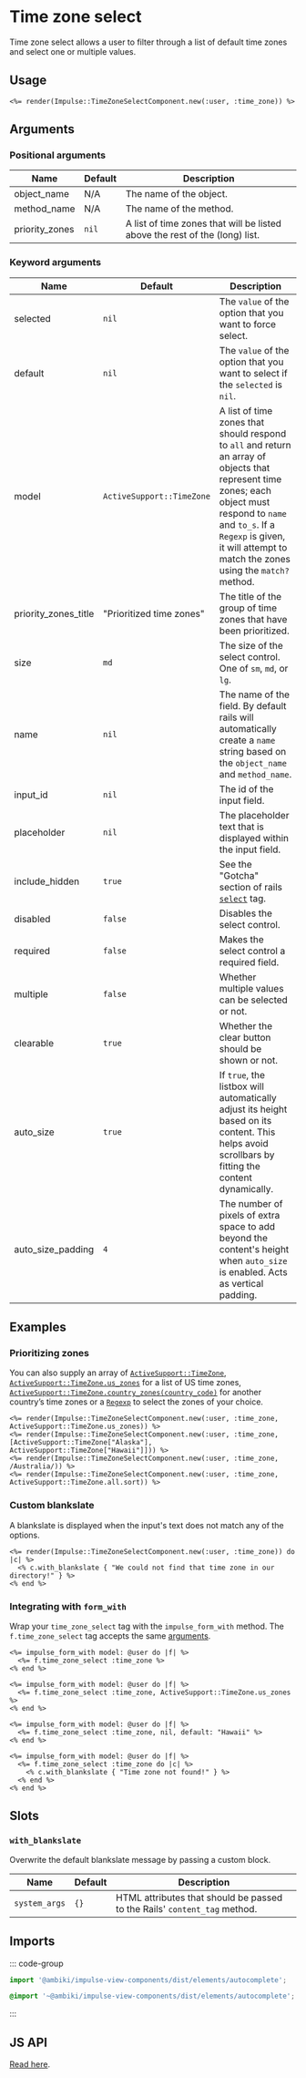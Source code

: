 # Time zone select

Time zone select allows a user to filter through a list of default time zones and select one or multiple values.

## Usage

```erb
<%= render(Impulse::TimeZoneSelectComponent.new(:user, :time_zone)) %>
```

## Arguments

### Positional arguments

| Name           | Default   | Description                                                                  |
| ------         | --------- | -------------                                                                |
| object_name    | N/A       | The name of the object.                                                      |
| method_name    | N/A       | The name of the method.                                                      |
| priority_zones | `nil`     | A list of time zones that will be listed above the rest of the (long) list. |

### Keyword arguments

| Name                 | Default                   | Description                                                                                                                                                                                                                                      |
| ------               | ---------                 | -------------                                                                                                                                                                                                                                    |
| selected             | `nil`                     | The `value` of the option that you want to force select.                                                                                                                                                                                         |
| default              | `nil`                     | The `value` of the option that you want to select if the `selected` is `nil`.                                                                                                                                                                    |
| model                | `ActiveSupport::TimeZone` | A list of time zones that should respond to `all` and return an array of objects that represent time zones; each object must respond to `name` and `to_s`. If a `Regexp` is given, it will attempt to match the zones using the `match?` method. |
| priority_zones_title | "Prioritized time zones"  | The title of the group of time zones that have been prioritized.                                                                                                                                                                                 |
| size                 | `md`                      | The size of the select control. One of `sm`, `md`, or `lg`.                                                                                                                                                                                      |
| name                 | `nil`                     | The name of the field. By default rails will automatically create a `name` string based on the `object_name` and `method_name`.                                                                                                                  |
| input_id             | `nil`                     | The id of the input field.                                                                                                                                                                                                                       |
| placeholder          | `nil`                     | The placeholder text that is displayed within the input field.                                                                                                                                                                                   |
| include_hidden       | `true`                    | See the "Gotcha" section of rails [`select`](https://api.rubyonrails.org/classes/ActionView/Helpers/FormOptionsHelper.html#method-i-select) tag.                                                                                                 |
| disabled             | `false`                   | Disables the select control.                                                                                                                                                                                                                     |
| required             | `false`                   | Makes the select control a required field.                                                                                                                                                                                                       |
| multiple             | `false`                   | Whether multiple values can be selected or not.                                                                                                                                                                                                  |
| clearable            | `true`                    | Whether the clear button should be shown or not.                                                                                                                                                                                                 |
| auto_size            | `true`                    | If `true`, the listbox will automatically adjust its height based on its content. This helps avoid scrollbars by fitting the content dynamically.                                                                                                |
| auto_size_padding    | `4`                       | The number of pixels of extra space to add beyond the content's height when `auto_size` is enabled. Acts as vertical padding.                                                                                                                    |

## Examples

### Prioritizing zones

You can also supply an array of [`ActiveSupport::TimeZone`](https://api.rubyonrails.org/classes/ActiveSupport/TimeZone.html),
[`ActiveSupport::TimeZone.us_zones`](https://api.rubyonrails.org/classes/ActiveSupport/TimeZone.html#method-c-us_zones)
for a list of US time zones, [`ActiveSupport::TimeZone.country_zones(country_code)`](https://api.rubyonrails.org/classes/ActiveSupport/TimeZone.html#method-c-country_zones)
for another country’s time zones or a [`Regexp`](https://api.rubyonrails.org/classes/Regexp.html) to select the zones
of your choice.

```erb
<%= render(Impulse::TimeZoneSelectComponent.new(:user, :time_zone, ActiveSupport::TimeZone.us_zones)) %>
<%= render(Impulse::TimeZoneSelectComponent.new(:user, :time_zone, [ActiveSupport::TimeZone["Alaska"], ActiveSupport::TimeZone["Hawaii"]])) %>
<%= render(Impulse::TimeZoneSelectComponent.new(:user, :time_zone, /Australia/)) %>
<%= render(Impulse::TimeZoneSelectComponent.new(:user, :time_zone, ActiveSupport::TimeZone.all.sort)) %>
```

### Custom blankslate

A blankslate is displayed when the input's text does not match any of the options.

```erb{2}
<%= render(Impulse::TimeZoneSelectComponent.new(:user, :time_zone)) do |c| %>
  <% c.with_blankslate { "We could not find that time zone in our directory!" } %>
<% end %>
```

### Integrating with `form_with`

Wrap your `time_zone_select` tag with the `impulse_form_with` method. The `f.time_zone_select` tag accepts the same [arguments](#arguments).

```erb
<%= impulse_form_with model: @user do |f| %>
  <%= f.time_zone_select :time_zone %>
<% end %>

<%= impulse_form_with model: @user do |f| %>
  <%= f.time_zone_select :time_zone, ActiveSupport::TimeZone.us_zones %>
<% end %>

<%= impulse_form_with model: @user do |f| %>
  <%= f.time_zone_select :time_zone, nil, default: "Hawaii" %>
<% end %>

<%= impulse_form_with model: @user do |f| %>
  <%= f.time_zone_select :time_zone do |c| %>
    <% c.with_blankslate { "Time zone not found!" } %>
  <% end %>
<% end %>
```

## Slots

### `with_blankslate`

Overwrite the default blankslate message by passing a custom block.

| Name          | Default   | Description                                                               |
| ------        | --------- | -------------                                                             |
| `system_args` | `{}`      | HTML attributes that should be passed to the Rails' `content_tag` method. |

## Imports

::: code-group
```js
import '@ambiki/impulse-view-components/dist/elements/autocomplete';
```

```scss
@import '~@ambiki/impulse-view-components/dist/elements/autocomplete';
```
:::

## JS API

[Read here](../js-api/autocomplete.md).
